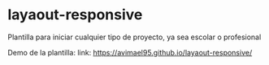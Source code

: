 # layaout-responsive

Plantilla para iniciar cualquier tipo de proyecto, ya sea escolar o profesional 

Demo de la plantilla:
link: https://avimael95.github.io/layaout-responsive/
